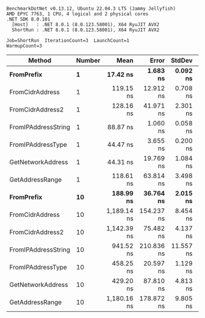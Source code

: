 ```

BenchmarkDotNet v0.13.12, Ubuntu 22.04.3 LTS (Jammy Jellyfish)
AMD EPYC 7763, 1 CPU, 4 logical and 2 physical cores
.NET SDK 8.0.101
  [Host]   : .NET 8.0.1 (8.0.123.58001), X64 RyuJIT AVX2
  ShortRun : .NET 8.0.1 (8.0.123.58001), X64 RyuJIT AVX2

Job=ShortRun  IterationCount=3  LaunchCount=1  
WarmupCount=3  

```
| Method              | Number | Mean        | Error      | StdDev    | Min         | Max         | Gen0   | Allocated |
|-------------------- |------- |------------:|-----------:|----------:|------------:|------------:|-------:|----------:|
| **FromPrefix**          | **1**      |    **17.42 ns** |   **1.683 ns** |  **0.092 ns** |    **17.34 ns** |    **17.52 ns** | **0.0007** |      **56 B** |
| FromCidrAddress     | 1      |   119.15 ns |  12.912 ns |  0.708 ns |   118.55 ns |   119.93 ns | 0.0012 |     112 B |
| FromCidrAddress2    | 1      |   128.16 ns |  41.971 ns |  2.301 ns |   126.62 ns |   130.80 ns | 0.0012 |     112 B |
| FromIPAddressString | 1      |    88.87 ns |   1.060 ns |  0.058 ns |    88.80 ns |    88.90 ns | 0.0006 |      56 B |
| FromIPAddressType   | 1      |    44.47 ns |   3.655 ns |  0.200 ns |    44.24 ns |    44.62 ns | 0.0010 |      88 B |
| GetNetworkAddress   | 1      |    44.31 ns |  19.769 ns |  1.084 ns |    43.27 ns |    45.43 ns | 0.0007 |      56 B |
| GetAddressRange     | 1      |   118.61 ns |  63.814 ns |  3.498 ns |   115.68 ns |   122.48 ns | 0.0019 |     168 B |
| **FromPrefix**          | **10**     |   **188.99 ns** |  **36.764 ns** |  **2.015 ns** |   **186.67 ns** |   **190.34 ns** | **0.0067** |     **560 B** |
| FromCidrAddress     | 10     | 1,189.14 ns | 154.237 ns |  8.454 ns | 1,180.11 ns | 1,196.88 ns | 0.0134 |    1120 B |
| FromCidrAddress2    | 10     | 1,142.39 ns |  75.482 ns |  4.137 ns | 1,137.75 ns | 1,145.71 ns | 0.0134 |    1120 B |
| FromIPAddressString | 10     |   941.52 ns | 210.836 ns | 11.557 ns |   932.97 ns |   954.67 ns | 0.0067 |     560 B |
| FromIPAddressType   | 10     |   458.25 ns |  20.597 ns |  1.129 ns |   457.40 ns |   459.53 ns | 0.0105 |     880 B |
| GetNetworkAddress   | 10     |   429.20 ns |  87.810 ns |  4.813 ns |   423.69 ns |   432.56 ns | 0.0067 |     560 B |
| GetAddressRange     | 10     | 1,180.16 ns | 178.872 ns |  9.805 ns | 1,171.49 ns | 1,190.80 ns | 0.0191 |    1680 B |
